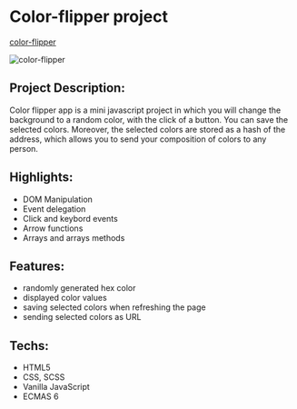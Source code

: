 # Color-flipper project

[color-flipper](https://aliaksei-siniauski.github.io/collor-flipper/)

![color-flipper](https://snipboard.io/nsyHYo.jpg)

## Project Description:

Color flipper app is a mini javascript project in which you will change the background to a random color, with the click of a button. You can save the selected colors. Moreover, the selected colors are stored as a hash of the address, which allows you to send your composition of colors to any person.

## Highlights:

- DOM Manipulation
- Event delegation
- Click and keybord events
- Arrow functions
- Arrays and arrays methods

## Features:

- randomly generated hex color
- displayed color values
- saving selected colors when refreshing the page
- sending selected colors as URL

## Techs:

- HTML5
- CSS, SCSS
- Vanilla JavaScript
- ECMAS 6
